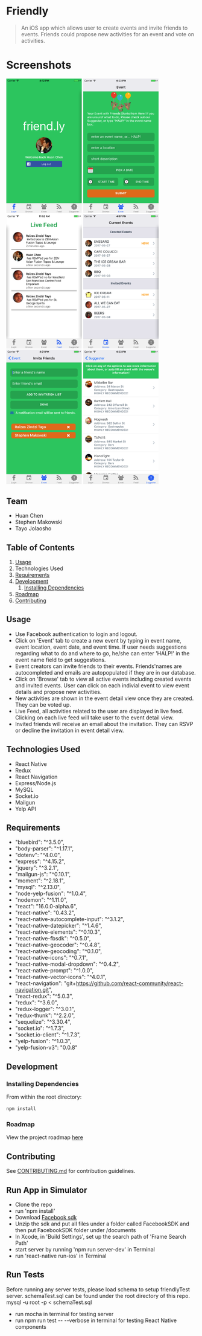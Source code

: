 # Friendly

> An iOS app which allows user to create events and invite friends to events. Friends could propose new activities for an event and vote on activities.

# Screenshots
<img src="./screenshots/facebookLogin.png" width="200">
<img src="./screenshots/createEvent.png" width="200">
<img src="./screenshots/liveFeed.png" width="200">
<img src="./screenshots/browse.png" width="200">
<img src="./screenshots/inviteFriends.png" width="200">
<img src="./screenshots/suggester.png" width="200">

## Team

  - Huan Chen
  - Stephen Makowski 
  - Tayo Jolaosho

## Table of Contents

1. [Usage](#Usage)
1. Technologies Used
1. [Requirements](#requirements)
1. [Development](#development)
    1. [Installing Dependencies](#installing-dependencies)
1. [Roadmap](https://docs.google.com/document/d/1tJq9zj5AP2UCyE2M4mSyZ2UbmC5HB3WWCl2WYJIGBa0/edit)
1. [Contributing](#contributing)

## Usage

- Use Facebook authentication to login and logout.
- Click on 'Event' tab to create a new event by typing in event name, event location, event date, and event time. If user needs suggestions regarding what to do and where to go, he/she can enter 'HALP!' in the event name field to get suggestions.
- Event creators can invite friends to their events. Friends'names are autocompleted and emails are autopopulated if they are in our database. 
- Click on 'Browse' tab to view all active events including created events and invited events. User can click on each indivial event to view event details and propose new activities.
- New activities are shown in the event detail view once they are created. They can be voted up. 
- Live Feed, all activities related to the user are displayed in live feed. Clicking on each live feed will take user to the event detail view.
- Invited friends will receive an email about the invitation. They can RSVP or decline the invitation in event detail view.

## Technologies Used
- React Native
- Redux
- React Navigation
- Express/Node.js
- MySQL
- Socket.io
- Mailgun
- Yelp API

## Requirements
- "bluebird": "^3.5.0",
- "body-parser": "^1.17.1",
- "dotenv": "^4.0.0",
- "express": "^4.15.2",
- "jquery": "^3.2.1",
- "mailgun-js": "^0.10.1",
- "moment": "^2.18.1",
- "mysql": "^2.13.0",
- "node-yelp-fusion": "^1.0.4",
- "nodemon": "^1.11.0",
- "react": "16.0.0-alpha.6",
- "react-native": "0.43.2",
- "react-native-autocomplete-input": "^3.1.2",
- "react-native-datepicker": "^1.4.6",
- "react-native-elements": "^0.10.3",
- "react-native-fbsdk": "^0.5.0",
- "react-native-geocoder": "^0.4.8",
- "react-native-geocoding": "^0.1.0",
- "react-native-icons": "^0.7.1",
- "react-native-modal-dropdown": "^0.4.2",
- "react-native-prompt": "^1.0.0",
- "react-native-vector-icons": "^4.0.1",
- "react-navigation": "git+https://github.com/react-community/react-navigation.git",
- "react-redux": "^5.0.3",
- "redux": "^3.6.0",
- "redux-logger": "^3.0.1",
- "redux-thunk": "^2.2.0",
- "sequelize": "^3.30.4",
- "socket.io": "^1.7.3",
- "socket.io-client": "^1.7.3",
- "yelp-fusion": "^1.0.3",
- "yelp-fusion-v3": "0.0.8"

## Development

### Installing Dependencies

From within the root directory:

```sh
npm install
```

### Roadmap

View the project roadmap [here](https://docs.google.com/document/d/1tJq9zj5AP2UCyE2M4mSyZ2UbmC5HB3WWCl2WYJIGBa0/edit)

## Contributing

See [CONTRIBUTING.md](CONTRIBUTING.md) for contribution guidelines.

## Run App in Simulator
- Clone the repo
- run 'npm install'
- Download [Facebook sdk](https://developers.facebook.com/docs/ios/)
- Unzip the sdk and put all files under a folder called FacebookSDK and then put FacebookSDK folder under /documents 
- In Xcode, in 'Build Settings', set up the search path of 'Frame Search Path'
- start server by running 'npm run server-dev' in Terminal
- run 'react-native run-ios' in Terminal 


## Run Tests
Before running any server tests, please load schema to setup friendlyTest server.
schemaTest.sql can be found under the root directory of this repo. 
mysql -u root -p < schemaTest.sql
- run mocha in terminal for testing server
- run npm run test -- --verbose in terminal for testing React Native components
